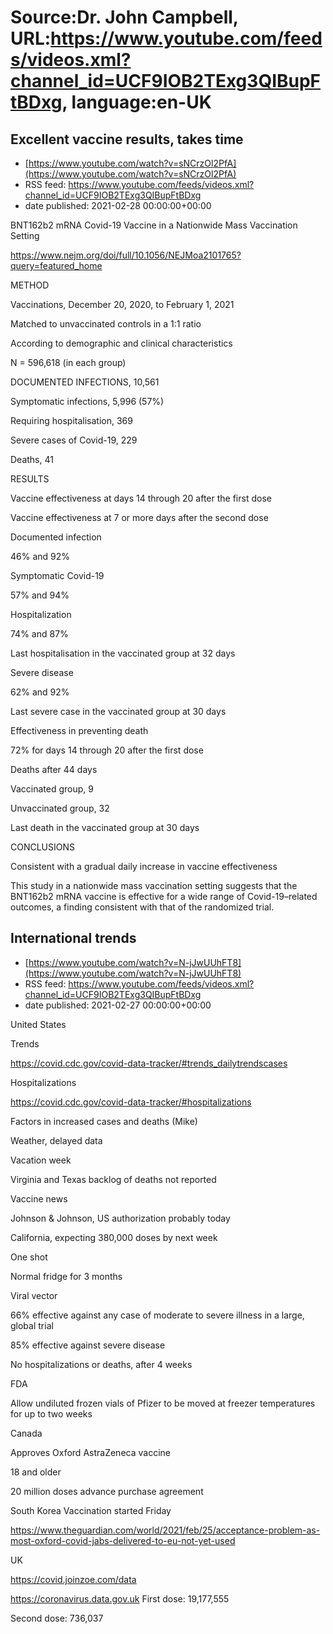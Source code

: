 # Source:Dr. John Campbell, URL:https://www.youtube.com/feeds/videos.xml?channel_id=UCF9IOB2TExg3QIBupFtBDxg, language:en-UK

## Excellent vaccine results, takes time
 - [https://www.youtube.com/watch?v=sNCrzOl2PfA](https://www.youtube.com/watch?v=sNCrzOl2PfA)
 - RSS feed: https://www.youtube.com/feeds/videos.xml?channel_id=UCF9IOB2TExg3QIBupFtBDxg
 - date published: 2021-02-28 00:00:00+00:00

BNT162b2 mRNA Covid-19 Vaccine in a Nationwide Mass Vaccination Setting

https://www.nejm.org/doi/full/10.1056/NEJMoa2101765?query=featured_home

METHOD

Vaccinations, December 20, 2020, to February 1, 2021

Matched to unvaccinated controls in a 1:1 ratio

According to demographic and clinical characteristics

N = 596,618 (in each group)

DOCUMENTED INFECTIONS, 10,561 

Symptomatic infections, 5,996 (57%)

Requiring hospitalisation, 369

Severe cases of Covid-19, 229

Deaths, 41

RESULTS

Vaccine effectiveness at days 14 through 20 after the first dose

Vaccine effectiveness at 7 or more days after the second dose

Documented infection

46% and 92%

Symptomatic Covid-19

57% and 94% 

Hospitalization 

74% and 87% 

Last hospitalisation in the vaccinated group at 32 days

Severe disease

62% and 92% 

Last severe case in the vaccinated group at 30 days


Effectiveness in preventing death

72% for days 14 through 20 after the first dose 

Deaths after 44 days

Vaccinated group, 9 

Unvaccinated group, 32 

Last death in the vaccinated group at 30 days

CONCLUSIONS

Consistent with a gradual daily increase in vaccine effectiveness

This study in a nationwide mass vaccination setting suggests that the BNT162b2 mRNA vaccine is effective for a wide range of Covid-19–related outcomes, a finding consistent with that of the randomized trial.

## International trends
 - [https://www.youtube.com/watch?v=N-jJwUUhFT8](https://www.youtube.com/watch?v=N-jJwUUhFT8)
 - RSS feed: https://www.youtube.com/feeds/videos.xml?channel_id=UCF9IOB2TExg3QIBupFtBDxg
 - date published: 2021-02-27 00:00:00+00:00

United States

Trends

https://covid.cdc.gov/covid-data-tracker/#trends_dailytrendscases

Hospitalizations

https://covid.cdc.gov/covid-data-tracker/#hospitalizations

Factors in increased cases and deaths (Mike)

Weather, delayed data

Vacation week

Virginia and Texas backlog of deaths not reported

Vaccine news

Johnson & Johnson, US authorization probably today

California, expecting 380,000 doses by next week

One shot

Normal fridge for 3 months

Viral vector

66% effective against any case of moderate to severe illness in a large, global trial

85% effective against severe disease

No hospitalizations or deaths, after 4 weeks

FDA

Allow undiluted frozen vials of Pfizer to be moved at freezer temperatures for 
up to two weeks

Canada

Approves Oxford AstraZeneca vaccine

18 and older

20 million doses advance purchase agreement

South Korea
Vaccination started Friday

https://www.theguardian.com/world/2021/feb/25/acceptance-problem-as-most-oxford-covid-jabs-delivered-to-eu-not-yet-used

UK

https://covid.joinzoe.com/data

https://coronavirus.data.gov.uk
First dose: 19,177,555

Second dose: 736,037

